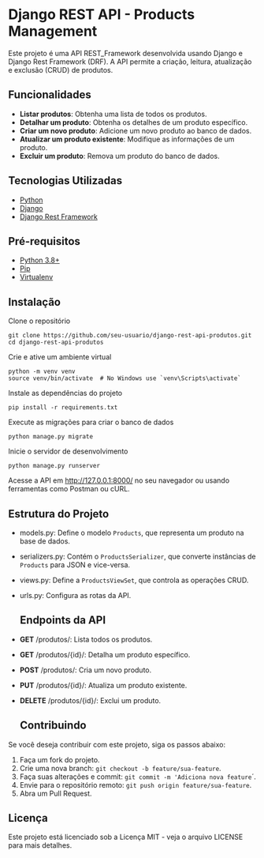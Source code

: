 # Django REST API - Products Management

Este projeto é uma API REST_Framework desenvolvida usando Django e Django Rest Framework (DRF). A API permite a criação, leitura, atualização e exclusão (CRUD) de produtos.

## Funcionalidades

- **Listar produtos**: Obtenha uma lista de todos os produtos.
- **Detalhar um produto**: Obtenha os detalhes de um produto específico.
- **Criar um novo produto**: Adicione um novo produto ao banco de dados.
- **Atualizar um produto existente**: Modifique as informações de um produto.
- **Excluir um produto**: Remova um produto do banco de dados.


## Tecnologias Utilizadas

- [Python](https://www.python.org/)
- [Django](https://www.djangoproject.com/)
- [Django Rest Framework](https://www.django-rest-framework.org/)


## Pré-requisitos

  - [Python 3.8+](https://www.python.org/downloads/)
  - [Pip](https://pip.pypa.io/en/stable/installation/)
  - [Virtualenv](https://virtualenv.pypa.io/en/latest/installation/)
    
 
## Instalação

Clone o repositório
    
    git clone https://github.com/seu-usuario/django-rest-api-produtos.git
    cd django-rest-api-produtos
    
 Crie e ative um ambiente virtual  

    python -m venv venv
    source venv/bin/activate  # No Windows use `venv\Scripts\activate`

 Instale as dependências do projeto

    pip install -r requirements.txt

Execute as migrações para criar o banco de dados

    python manage.py migrate

Inicie o servidor de desenvolvimento

    python manage.py runserver

Acesse a API em http://127.0.0.1:8000/ no seu navegador ou usando ferramentas como Postman ou cURL.

## Estrutura do Projeto

- models.py: Define o modelo `Products`, que representa um produto na base de dados.
- serializers.py: Contém o `ProductsSerializer`, que converte instâncias de `Products` para JSON e vice-versa.
- views.py: Define a `ProductsViewSet`, que controla as operações CRUD.
- urls.py: Configura as rotas da API.

  ## Endpoints da API

- **GET** /produtos/: Lista todos os produtos.
- **GET** /produtos/{id}/: Detalha um produto específico.
- **POST** /produtos/: Cria um novo produto.
- **PUT** /produtos/{id}/: Atualiza um produto existente.
- **DELETE** /produtos/{id}/: Exclui um produto.

  ## Contribuindo

Se você deseja contribuir com este projeto, siga os passos abaixo:

1. Faça um fork do projeto.
2. Crie uma nova branch: `git checkout -b feature/sua-feature`.
3. Faça suas alterações e commit: `git commit -m 'Adiciona nova feature`´.
4. Envie para o repositório remoto: `git push origin feature/sua-feature`.
5. Abra um Pull Request.


## Licença

Este projeto está licenciado sob a Licença MIT - veja o arquivo LICENSE para mais detalhes.


      

    
